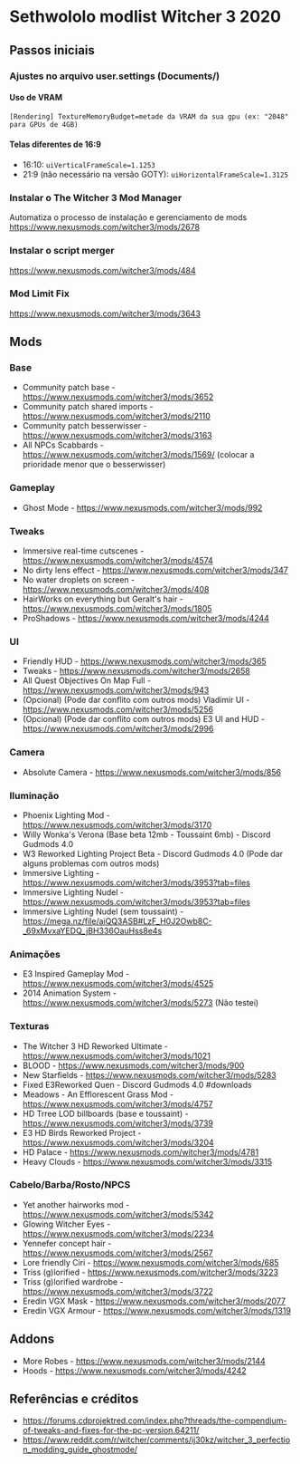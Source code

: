 # Sethwololo modlist Witcher 3 2020

## Passos iniciais

### Ajustes no arquivo user.settings (Documents/)

#### Uso de VRAM
  `
  [Rendering]
  TextureMemoryBudget=metade da VRAM da sua gpu (ex: "2048" para GPUs de 4GB)
  `

#### Telas diferentes de 16:9
  + 16:10: `uiVerticalFrameScale=1.1253`
  + 21:9 (não necessário na versão GOTY): `uiHorizontalFrameScale=1.3125`

### Instalar o The Witcher 3 Mod Manager
  Automatiza o processo de instalação e gerenciamento de mods
  https://www.nexusmods.com/witcher3/mods/2678

### Instalar o script merger
  https://www.nexusmods.com/witcher3/mods/484
  
### Mod Limit Fix 
  https://www.nexusmods.com/witcher3/mods/3643

## Mods

### Base
  - Community patch base - https://www.nexusmods.com/witcher3/mods/3652
  - Community patch shared imports - https://www.nexusmods.com/witcher3/mods/2110
  - Community patch besserwisser - https://www.nexusmods.com/witcher3/mods/3163
  - All NPCs Scabbards - https://www.nexusmods.com/witcher3/mods/1569/ (colocar a prioridade menor que o besserwisser)

### Gameplay
  - Ghost Mode - https://www.nexusmods.com/witcher3/mods/992

### Tweaks
  - Immersive real-time cutscenes - https://www.nexusmods.com/witcher3/mods/4574
  - No dirty lens effect - https://www.nexusmods.com/witcher3/mods/347
  - No water droplets on screen - https://www.nexusmods.com/witcher3/mods/408
  - HairWorks on everything but Geralt's hair - https://www.nexusmods.com/witcher3/mods/1805
  - ProShadows - https://www.nexusmods.com/witcher3/mods/4244

### UI
  - Friendly HUD - https://www.nexusmods.com/witcher3/mods/365
  - Tweaks - https://www.nexusmods.com/witcher3/mods/2658
  - All Quest Objectives On Map Full - https://www.nexusmods.com/witcher3/mods/943
  - (Opcional) (Pode dar conflito com outros mods) Vladimir UI - https://www.nexusmods.com/witcher3/mods/5256
  - (Opcional) (Pode dar conflito com outros mods) E3 UI and HUD - https://www.nexusmods.com/witcher3/mods/2996

### Camera
  - Absolute Camera - https://www.nexusmods.com/witcher3/mods/856

### Iluminação
  - Phoenix Lighting Mod - https://www.nexusmods.com/witcher3/mods/3170
  - Willy Wonka's Verona (Base beta 12mb - Toussaint 6mb) - Discord Gudmods 4.0
  - W3 Reworked Lighting Project Beta - Discord Gudmods 4.0 (Pode dar alguns problemas com outros mods)
  - Immersive Lighting - https://www.nexusmods.com/witcher3/mods/3953?tab=files
  - Immersive Lighting Nudel - https://www.nexusmods.com/witcher3/mods/3953?tab=files
  - Immersive Lighting Nudel (sem toussaint) - https://mega.nz/file/aiQQ3ASB#LzF_H0J2Owb8C-_69xMvxaYEDQ_jBH336OauHss8e4s

### Animações
  - E3 Inspired Gameplay Mod - https://www.nexusmods.com/witcher3/mods/4525
  - 2014 Animation System - https://www.nexusmods.com/witcher3/mods/5273 (Não testei)

### Texturas
  - The Witcher 3 HD Reworked Ultimate - https://www.nexusmods.com/witcher3/mods/1021
  - BLOOD - https://www.nexusmods.com/witcher3/mods/900
  - New Starfields - https://www.nexusmods.com/witcher3/mods/5283
  - Fixed E3Reworked Quen - Discord Gudmods 4.0 #downloads
  - Meadows - An Efflorescent Grass Mod - https://www.nexusmods.com/witcher3/mods/4757
  - HD Trree LOD billboards (base e toussaint) - https://www.nexusmods.com/witcher3/mods/3739
  - E3 HD Birds Reworked Project - https://www.nexusmods.com/witcher3/mods/3204
  - HD Palace - https://www.nexusmods.com/witcher3/mods/4781
  - Heavy Clouds - https://www.nexusmods.com/witcher3/mods/3315

### Cabelo/Barba/Rosto/NPCS
  - Yet another hairworks mod - https://www.nexusmods.com/witcher3/mods/5342
  - Glowing Witcher Eyes - https://www.nexusmods.com/witcher3/mods/2234
  - Yennefer concept hair - https://www.nexusmods.com/witcher3/mods/2567
  - Lore friendly Ciri - https://www.nexusmods.com/witcher3/mods/685
  - Triss (g)lorified - https://www.nexusmods.com/witcher3/mods/3223
  - Triss (g)lorified wardrobe - https://www.nexusmods.com/witcher3/mods/3722
  - Eredin VGX Mask - https://www.nexusmods.com/witcher3/mods/2077
  - Eredin VGX Armour - https://www.nexusmods.com/witcher3/mods/1319

## Addons
  - More Robes - https://www.nexusmods.com/witcher3/mods/2144
  - Hoods - https://www.nexusmods.com/witcher3/mods/4242


## Referências e créditos
  - https://forums.cdprojektred.com/index.php?threads/the-compendium-of-tweaks-and-fixes-for-the-pc-version.64211/
  - https://www.reddit.com/r/witcher/comments/ij30kz/witcher_3_perfection_modding_guide_ghostmode/

